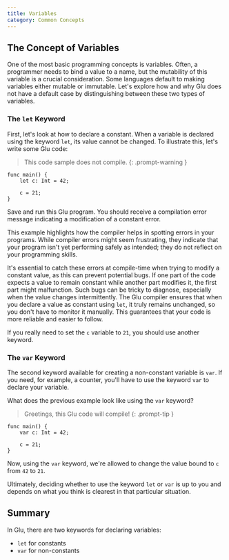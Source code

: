 ```yaml
---
title: Variables
category: Common Concepts
---
```


## The Concept of Variables

One of the most basic programming concepts is variables. Often, a programmer needs to bind a value to a name, but the mutability of this variable is a crucial consideration. Some languages default to making variables either mutable or immutable. Let's explore how and why Glu does not have a default case by distinguishing between these two types of variables.

### The `let` Keyword

First, let's look at how to declare a constant. When a variable is declared using the keyword `let`, its value cannot be changed. To illustrate this, let's write some Glu code:

> This code sample does not compile.
{: .prompt-warning }

```glu
func main() {
    let c: Int = 42;

    c = 21;
}
```

Save and run this Glu program. You should receive a compilation error message indicating a modification of a constant error.

This example highlights how the compiler helps in spotting errors in your programs. While compiler errors might seem frustrating, they indicate that your program isn't yet performing safely as intended; they do not reflect on your programming skills.

It's essential to catch these errors at compile-time when trying to modify a constant value, as this can prevent potential bugs. If one part of the code expects a value to remain constant while another part modifies it, the first part might malfunction. Such bugs can be tricky to diagnose, especially when the value changes intermittently. The Glu compiler ensures that when you declare a value as constant using `let`, it truly remains unchanged, so you don't have to monitor it manually. This guarantees that your code is more reliable and easier to follow.

If you really need to set the `c` variable to `21`, you should use another keyword.

### The `var` Keyword

The second keyword available for creating a non-constant variable is `var`. If you need, for example, a counter, you'll have to use the keyword `var` to declare your variable.

What does the previous example look like using the `var` keyword?

> Greetings, this Glu code will compile!
{: .prompt-tip }

```glu
func main() {
    var c: Int = 42;

    c = 21;
}
```

Now, using the `var` keyword, we're allowed to change the value bound to `c` from `42` to `21`.

Ultimately, deciding whether to use the keyword `let` or `var` is up to you and depends on what you think is clearest in that particular situation.

## Summary

In Glu, there are two keywords for declaring variables:

- `let` for constants
- `var` for non-constants
